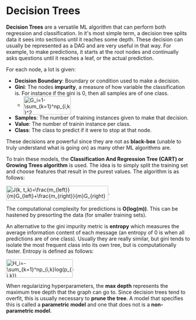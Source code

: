 # Decision Trees

**Decision Trees** are a versatile ML algorithm that can perform both regression and classification.  In it's most simple term, a decision tree splits data it sees into sections until it reaches some depth.  These decision can usually be represented as a DAG and are very useful in that way.  For example, to make predictions, it starts at the root nodes and continually asks questions until it reaches a leaf, or the actual prediction.

For each node, a lot is given:
- **Decision Boundary**: Boundary or condition used to make a decision.
- **Gini**: The nodes **impurity**, a measure of how variable the classification is.  For instance if the gini is 0, then all samples are of one class.
    - <img src="https://bit.ly/2YnbC4x" align="center" border="0" alt="G_i=1-\sum_{k=1}^np_{i,k}^2" width="129" height="50" />
- **Samples**: The number of training instances given to make that decision.
- **Value**: The number of trainin instance per class.
- **Class**: The class to predict if it were to stop at that node.

These decisions are powerful since they are not as **black-box** (unable to truly understand what is going on) as many other ML algorithms are.

To train these models, the **Classification And Regression Tree (CART) or Growing Trees algorithm** is used.  The idea is to simply split the training set and choose features that result in the purest values.  The algorithm is as follows:

<img src="https://bit.ly/3fbYupF" align="center" border="0" alt="J(k, t_k)=\frac{m_{left}}{m}G_{left}+\frac{m_{right}}{m}G_{right}" width="279" height="40" />.

The computational complexity for predictions is **O(log(m))**.  This can be hastened by presorting the data (for smaller training sets).

An alternative to the gini impurity metric is **entropy** which measures the average information content of each message (an entropy of 0 is when all predictions are of one class).  Usually they are really similar, but gini tends to isolate the most frequent class into its own tree, but is computationally faster.  Entropy is defined as follows:

<img src="https://bit.ly/2YkVgcA" align="center" border="0" alt="H_i=-\sum_{k=1}^np_{i,k}log(p_{i,k})" width="182" height="50" />.

When regularizing hyperparameters, the **max depth** represents the maximum tree depth that the graph can go to.  Since decision trees tend to overfit, this is usually necessary to **prune the tree**.  A model that specifies this is called a **parametric model** and one that does not is a **non-parametric model**.
